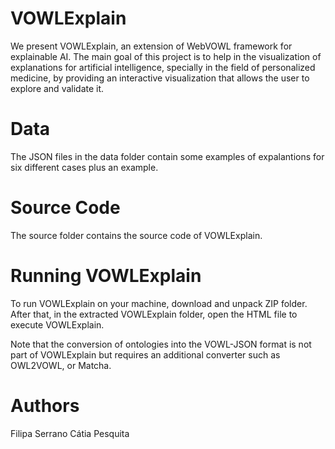 # VOWLExplain
We present VOWLExplain, an extension of WebVOWL framework for explainable AI. The main goal of this project is to help in the visualization of explanations for artificial intelligence, specially in the field of personalized medicine, by providing an interactive visualization that allows the user to explore and validate it.

# Data

The JSON files in the data folder contain some examples of expalantions for six different cases plus an example.

# Source Code

The source folder contains the source code of VOWLExplain.

# Running VOWLExplain

To run VOWLExplain on your machine, download and unpack ZIP folder. After that, in the extracted VOWLExplain folder, open the HTML file to execute VOWLExplain.

Note that the conversion of ontologies into the VOWL-JSON format is not part of VOWLExplain but requires an additional converter such as OWL2VOWL, or Matcha. 

# Authors

Filipa Serrano
Cátia Pesquita